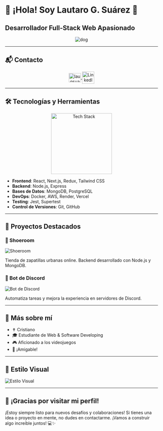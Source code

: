 # 👋 ¡Hola! Soy Lautaro G. Suárez 🫶

## Desarrollador Full-Stack Web Apasionado

<p align="center">
  <img src="https://imgs.search.brave.com/owNuVAYyRf1ksqq8eqa5-leWBY3_Qg8nz0prtfK49Ng/rs:fit:860:0:0:0/g:ce/aHR0cHM6Ly9naWZk/Yi5jb20vaW1hZ2Vz/L2hpZ2gvZG9nLW9u/LWNvbXB1dGVyLTc5/emVwdXdkbDFjMGU4/NzUuZ2lm.gif" alt="dog"/>
</p>

---

## 📬 Contacto

<p align="center">
  <a href="https://instagram.com/laugsuarez_" target="_blank">
    <img align="center" src="https://raw.githubusercontent.com/rahuldkjain/github-profile-readme-generator/master/src/images/icons/Social/instagram.svg" alt="laugsuarez_" height="30" width="40" />
  </a>
  <a href="https://www.linkedin.com/in/laugsuarez/" target="_blank">
    <img align="center" src="https://raw.githubusercontent.com/Anmol-Baranwal/Cool-GIFs-For-GitHub/main/Animated%20Social%20Icons/linkedin.gif" alt="LinkedIn" width="40" height="40"/>
  </a>
</p>

---

## 🛠️ Tecnologías y Herramientas

<p align="center">
  <img src="https://raw.githubusercontent.com/Anmol-Baranwal/Cool-GIFs-For-GitHub/main/Tech%20Stack%20floating.gif" alt="Tech Stack" width="200" height="200"/>
</p>

- **Frontend**: React, Next.js, Redux, Tailwind CSS
- **Backend**: Node.js, Express
- **Bases de Datos**: MongoDB, PostgreSQL
- **DevOps**: Docker, AWS, Render, Vercel
- **Testing**: Jest, Supertest
- **Control de Versiones**: Git, GitHub

---

## 🚀 Proyectos Destacados

### 🛒 Shoeroom

![Shoeroom](https://raw.githubusercontent.com/Anmol-Baranwal/Cool-GIFs-For-GitHub/main/Animated%20Hello%20Banner/hello.gif)

Tienda de zapatillas urbanas online. Backend desarrollado con Node.js y MongoDB.

### 🤖 Bot de Discord

![Bot de Discord](https://raw.githubusercontent.com/Anmol-Baranwal/Cool-GIFs-For-GitHub/main/Animated%20Hello%20Banner/hello.gif)

Automatiza tareas y mejora la experiencia en servidores de Discord.

---

## 🧠 Más sobre mí

- ✝️ Cristiano
- 🎓 Estudiante de Web & Software Developing
- 🎮 Aficionado a los videojuegos
- 💬 ¡Amigable!

---

## 🎨 Estilo Visual

![Estilo Visual](https://raw.githubusercontent.com/Anmol-Baranwal/Cool-GIFs-For-GitHub/main/Tech%20Stack%20floating.gif)

---

## 🎉 ¡Gracias por visitar mi perfil!

¡Estoy siempre listo para nuevos desafíos y colaboraciones! Si tienes una idea o proyecto en mente, no dudes en contactarme. ¡Vamos a construir algo increíble juntos! 💻✨
